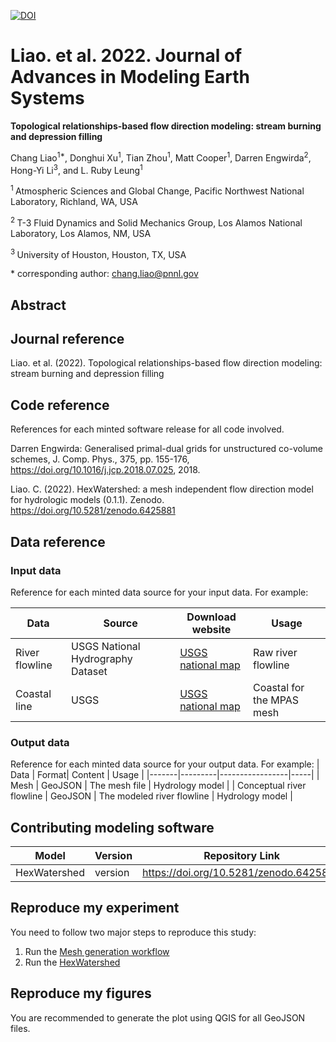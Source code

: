 [![DOI](https://zenodo.org/badge/523138410.svg)](https://zenodo.org/badge/latestdoi/523138410)

# Liao. et al. 2022. Journal of Advances in Modeling Earth Systems

**Topological relationships-based flow direction modeling: stream burning and depression filling**

Chang Liao<sup>1\*</sup>, 
Donghui Xu<sup>1</sup>,
Tian Zhou<sup>1</sup>,
Matt Cooper<sup>1</sup>,
Darren Engwirda<sup>2</sup>, 
Hong-Yi Li<sup>3</sup>,
and L. Ruby Leung<sup>1</sup>

<sup>1 </sup> Atmospheric Sciences and Global Change, Pacific Northwest National Laboratory, Richland, WA, USA

<sup>2 </sup> T-3 Fluid Dynamics and Solid Mechanics Group, Los Alamos National Laboratory, Los Alamos, NM, USA

<sup>3 </sup> University of Houston, Houston, TX, USA

\* corresponding author:  chang.liao@pnnl.gov

## Abstract


## Journal reference

Liao. et al. (2022). Topological relationships-based flow direction modeling: stream burning and depression filling

## Code reference

References for each minted software release for all code involved.  

Darren Engwirda: Generalised primal-dual grids for unstructured co-volume schemes, J. Comp. Phys., 375, pp. 155-176, https://doi.org/10.1016/j.jcp.2018.07.025, 2018.

Liao. C. (2022). HexWatershed: a mesh independent flow direction model for hydrologic models (0.1.1). Zenodo. https://doi.org/10.5281/zenodo.6425881

## Data reference

### Input data
Reference for each minted data source for your input data.  For example:

| Data | Source| Download website | Usage |
|-------|---------|-----------------|-----|
| River flowline | USGS National Hydrography Dataset | [USGS national map](https://apps.nationalmap.gov/viewer/) | Raw river flowline | 
| Coastal line | USGS | [USGS national map](https://apps.nationalmap.gov/viewer/) | Coastal for the MPAS mesh | 

### Output data
Reference for each minted data source for your output data.  For example:
| Data | Format| Content | Usage |
|-------|---------|-----------------|-----|
| Mesh | GeoJSON | The mesh file | Hydrology model | 
| Conceptual river flowline | GeoJSON | The modeled river flowline | Hydrology model | 


## Contributing modeling software

| Model | Version | Repository Link | DOI |
|-------|---------|-----------------|-----|
| HexWatershed | version | https://doi.org/10.5281/zenodo.6425881 | 10.5281/zenodo.6425881 |


## Reproduce my experiment

You need to follow two major steps to reproduce this study: 


1. Run the [Mesh generation workflow](https://github.com/DOE-ICoM/liao-etal_2022_hexwatershed_james/blob/main/workflow/mesh_generation.md)
2. Run the [HexWatershed](https://github.com/DOE-ICoM/liao-etal_2022_hexwatershed_james/blob/main/workflow/hexwatershed.md)


## Reproduce my figures

You are recommended to generate the plot using QGIS for all GeoJSON files.

